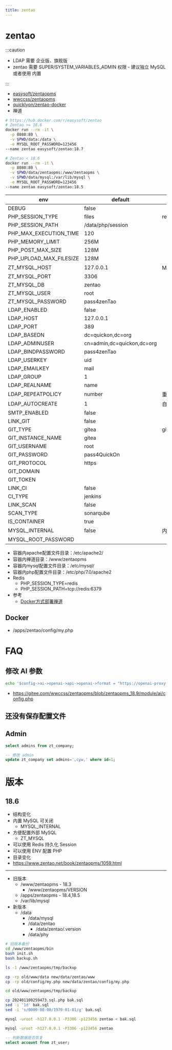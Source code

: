 ```yaml
---
title: zentao
---
```


# zentao

:::caution

- LDAP 需要 企业版、旗舰版
- zentao 需要 SUPER/SYSTEM_VARIABLES_ADMIN 权限 - 建议独立 MySQL 或者使用 内置

:::

- [easysoft/zentaopms](https://github.com/easysoft/zentaopms)
- [wwccss/zentaopms](https://gitee.com/wwccss/zentaopms)
- [quicklyon/zentao-docker](https://github.com/quicklyon/zentao-docker)
- 禅道

```bash
# https://hub.docker.com/r/easysoft/zentao
# Zentao >= 18.6
docker run --rm -it \
  -p 8080:80 \
  -v $PWD/data:/data \
  -e MYSQL_ROOT_PASSWORD=123456
--name zentao easysoft/zentao:18.7

# Zentao < 18.6
docker run --rm -it \
  -p 8080:80 \
  -v $PWD/data/zentaopms:/www/zentaopms \
  -v $PWD/data/mysql:/var/lib/mysql \
  -e MYSQL_ROOT_PASSWORD=123456
--name zentao easysoft/zentao:18.5
```

| env                     | default                    | note              |
| ----------------------- | -------------------------- | ----------------- |
| DEBUG                   | false                      |
| PHP_SESSION_TYPE        | files                      | redis/files       |
| PHP_SESSION_PATH        | /data/php/session          |
| PHP_MAX_EXECUTION_TIME  | 120                        |
| PHP_MEMORY_LIMIT        | 256M                       |
| PHP_POST_MAX_SIZE       | 128M                       |
| PHP_UPLOAD_MAX_FILESIZE | 128M                       |
| ZT_MYSQL_HOST           | 127.0.0.1                  | MySQL 连接信息    |
| ZT_MYSQL_PORT           | 3306                       |
| ZT_MYSQL_DB             | zentao                     |
| ZT_MYSQL_USER           | root                       |
| ZT_MYSQL_PASSWORD       | pass4zenTao                |
| LDAP_ENABLED            | false                      |
| LDAP_HOST               | 127.0.0.1                  |
| LDAP_PORT               | 389                        |
| LDAP_BASEDN             | dc=quickon,dc=org          |
| LDAP_ADMINUSER          | cn=admin,dc=quickon,dc=org |
| LDAP_BINDPASSWORD       | pass4zenTao                |
| LDAP_USERKEY            | uid                        |
| LDAP_EMAILKEY           | mail                       |
| LDAP_GROUP              | 1                          |
| LDAP_REALNAME           | name                       |
| LDAP_REPEATPOLICY       | number                     | 重名策略          |
| LDAP_AUTOCREATE         | 1                          | 自动创建用户      |
| SMTP_ENABLED            | false                      |
| LINK_GIT                | false                      |
| GIT_TYPE                | gitea                      | gitea/gogs/gitlab |
| GIT_INSTANCE_NAME       | gitea                      |
| GIT_USERNAME            | root                       |
| GIT_PASSWORD            | pass4QuickOn               |
| GIT_PROTOCOL            | https                      |
| GIT_DOMAIN              |
| GIT_TOKEN               |
| LINK_CI                 | false                      |
| CI_TYPE                 | jenkins                    |
| LINK_SCAN               | false                      |
| SCAN_TYPE               | sonarqube                  |
| IS_CONTAINER            | true                       |
| MYSQL_INTERNAL          | false                      | 内置 MySQL        |
| MYSQL_ROOT_PASSWORD     |

- 容器内apache配置文件目录：/etc/apache2/
- 容器内禅道目录：/www/zentaopms
- 容器内mysql配置文件目录：/etc/mysql/
- 容器内php配置文件目录：/etc/php/7.0/apache2
- Redis
  - PHP_SESSION_TYPE=redis
  - PHP_SESSION_PATH=tcp://redis:6379
- 参考
  - [Docker方式部署禅道](https://www.zentao.net/book/zentaopms/405.html)

## Docker

- /apps/zentao/config/my.php

# FAQ

## 修改 AI 参数

```bash
echo '$config->ai->openai->api->openai->format = "https://openai-proxy.wener.me/%s/%s";' >> /apps/zentao/module/ai/config.php
```

- https://gitee.com/wwccss/zentaopms/blob/zentaopms_18.9/module/ai/config.php

## 还没有保存配置文件

## Admin

```sql
select admins from zt_company;

-- 修改 admin
update zt_company set admins=',cyw,' where id=1;
```

# 版本

## 18.6

- 结构变化
- 内置 MySQL 可关闭
  - MYSQL_INTERNAL
- 方便配置外部 MySQL
  - ZT_MYSQL
- 可以使用 Redis 持久化 Session
- 可以使用 ENV 配置 PHP
- 目录变化
- https://www.zentao.net/book/zentaopms/1059.html

---

- 旧版本
  - /www/zentaopms - 18.3
    - /www/zentaopms/VERSION
  - /apps/zentaopms - 18.4,18.5
  - /var/lib/mysql
- 新版本
  - /data
    - /data/mysql
    - /data/zentao
      - /data/zentao/.version
    - /data/phy

```bash
# 旧版本备份
cd /www/zentaopms/bin
bash init.sh
bash backup.sh

ls -1 /www/zentaopms/tmp/backup

cp -rp old/www/data new/data/zentao/www
cp -rp old/config/my.php new/data/zentao/config/my.php

cd old/www/zentaopms/tmp/backup

cp 202401100259473.sql.php bak.sql
sed -i '1d' bak.sql
sed -i 's/0000-00-00/1970-01-01/g' bak.sql

mysql -uroot -h127.0.0.1 -P3306 -p123456 zentao < bak.sql

mysql -uroot -h127.0.0.1 -P3306 -p123456 zentao
```

```sql
-- 判断数据是否恢复
select account from zt_user;
```
